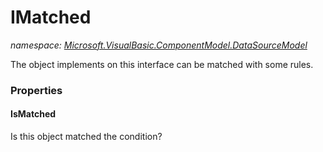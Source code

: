 ﻿# IMatched
_namespace: <a href="#" onClick="load('/docs/Microsoft.VisualBasic.ComponentModel.DataSourceModel/index.md')">Microsoft.VisualBasic.ComponentModel.DataSourceModel</a>_

The object implements on this interface can be matched with some rules.




### Properties

#### IsMatched
Is this object matched the condition?
